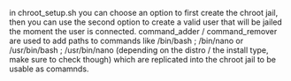 in chroot_setup.sh you can choose an option to first create the chroot jail, then you can use the second option to create a valid user that will be jailed the moment the user is connected.
command_adder / command_remover are used to add paths to commands like /bin/bash ; /bin/nano or /usr/bin/bash  ; /usr/bin/nano (depending on the distro / the install type, make sure to check though) which are replicated into the chroot jail to be usable as comamnds.
